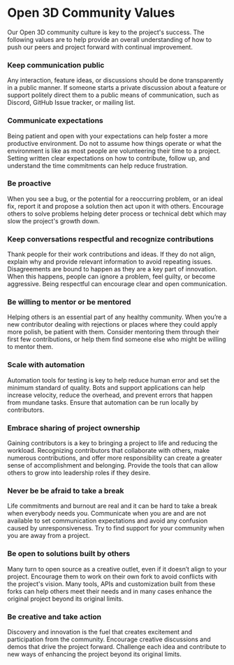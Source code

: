 # Open 3D Community Values

Our Open 3D community culture is key to the project's success. The following values are to help provide an overall understanding of how to push our peers and project forward with continual improvement.


### Keep communication public

Any interaction, feature ideas, or discussions should be done transparently in a public manner. If someone starts a private discussion about a feature or support politely direct them to a public means of communication, such as Discord, GitHub Issue tracker, or mailing list.


### Communicate expectations

Being patient and open with your expectations can help foster a more productive environment. Do not to assume how things operate or what the environment is like as most people are volunteering their time to a project. Setting written clear expectations on how to contribute, follow up, and understand the time commitments can help reduce frustration.


### Be proactive

When you see a bug, or the potential for a reoccurring problem, or an ideal fix, report it and propose a solution then act upon it with others. Encourage others to solve problems helping deter process or technical debt which may slow the project's growth down.


### Keep conversations respectful and recognize contributions

Thank people for their work contributions and ideas. If they do not align, explain why and provide relevant information to avoid repeating issues. Disagreements are bound to happen as they are a key part of innovation. When this happens, people can ignore a problem, feel guilty, or become aggressive. Being respectful can encourage clear and open communication.


### Be willing to mentor or be mentored

Helping others is an essential part of any healthy community. When you’re a new contributor dealing with rejections or places where they could apply more polish, be patient with them. Consider mentoring them through their first few contributions, or help them find someone else who might be willing to mentor them.


### Scale with automation

Automation tools for testing is key to help reduce human error and set the minimum standard of quality. Bots and support applications can help increase velocity, reduce the overhead, and prevent errors that happen from mundane tasks.  Ensure that automation can be run locally by contributors. 


### Embrace sharing of project ownership

Gaining contributors is a key to bringing a project to life and reducing the workload. Recognizing contributors that collaborate with others, make numerous contributions, and offer more responsibility can create a greater sense of accomplishment and belonging. Provide the tools that can allow others to grow into leadership roles if they desire.


### Never be be afraid to take a break

Life commitments and burnout are real and it can be hard to take a break when everybody needs you. Communicate when you are and are not available to set communication expectations and avoid any confusion caused by unresponsiveness. Try to find support for your community when you are away from a project.


### Be open to solutions built by others

Many turn to open source as a creative outlet, even if it doesn’t align to your project. Encourage them to work on their own fork to avoid conflicts with the project's vision. Many tools, APIs and customization built from these forks can help others meet their needs and in many cases enhance the original project beyond its original limits.


### Be creative and take action

Discovery and innovation is the fuel that creates excitement and participation from the community. Encourage creative discussions and demos that drive the project forward. Challenge each idea and contribute to new ways of enhancing the project beyond its original limits.

